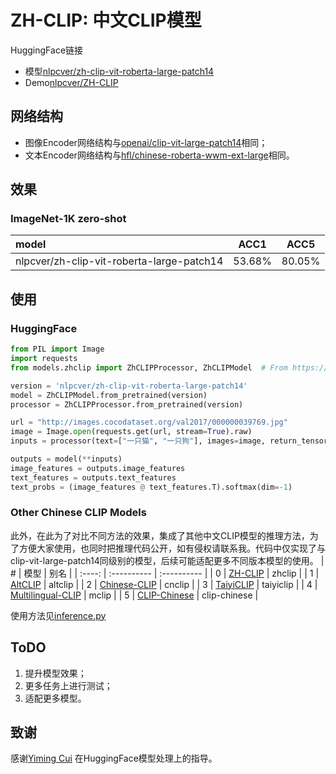 # ZH-CLIP: 中文CLIP模型
HuggingFace链接
* 模型[nlpcver/zh-clip-vit-roberta-large-patch14](https://huggingface.co/nlpcver/zh-clip-vit-roberta-large-patch14)
* Demo[nlpcver/ZH-CLIP](https://huggingface.co/spaces/nlpcver/ZH-CLIP)
## 网络结构
* 图像Encoder网络结构与[openai/clip-vit-large-patch14](https://huggingface.co/openai/clip-vit-large-patch14)相同；
* 文本Encoder网络结构与[hfl/chinese-roberta-wwm-ext-large](https://huggingface.co/hfl/chinese-roberta-wwm-ext-large)相同。
## 效果
### ImageNet-1K zero-shot
| model   | ACC1 |   ACC5 |
| :------------- | :----------: | :------------: |
| nlpcver/zh-clip-vit-roberta-large-patch14 |   53.68%   | 80.05% |
## 使用
### HuggingFace
```python
from PIL import Image
import requests
from models.zhclip import ZhCLIPProcessor, ZhCLIPModel  # From https://www.github.com/yue-gang/ZH-CLIP

version = 'nlpcver/zh-clip-vit-roberta-large-patch14'
model = ZhCLIPModel.from_pretrained(version)
processor = ZhCLIPProcessor.from_pretrained(version)

url = "http://images.cocodataset.org/val2017/000000039769.jpg"
image = Image.open(requests.get(url, stream=True).raw)
inputs = processor(text=["一只猫", "一只狗"], images=image, return_tensors="pt", padding=True)

outputs = model(**inputs)
image_features = outputs.image_features
text_features = outputs.text_features
text_probs = (image_features @ text_features.T).softmax(dim=-1)
```
### Other Chinese CLIP Models
此外，在此为了对比不同方法的效果，集成了其他中文CLIP模型的推理方法，为了方便大家使用，也同时把推理代码公开，如有侵权请联系我。代码中仅实现了与clip-vit-large-patch14同级别的模型，后续可能适配更多不同版本模型的使用。
| # | 模型 | 别名 |
| :----: | :---------- | :---------- |
| 0 | [ZH-CLIP](https://github.com/yue-gang/ZH-CLIP) | zhclip |
| 1	| [AltCLIP](https://github.com/FlagAI-Open/FlagAI/tree/master/examples/AltCLIP) | altclip |
| 2	| [Chinese-CLIP](https://github.com/OFA-Sys/Chinese-CLIP)	| cnclip |
| 3	| [TaiyiCLIP](https://github.com/IDEA-CCNL/Fengshenbang-LM)	| taiyiclip |
| 4	| [Multilingual-CLIP](https://github.com/FreddeFrallan/Multilingual-CLIP)	| mclip |
| 5	| [CLIP-Chinese](https://github.com/yangjianxin1/CLIP-Chinese)	| clip-chinese |

使用方法见[inference.py](https://github.com/yue-gang/ZH-CLIP/blob/main/inference.py)
## ToDO
1. 提升模型效果；
2. 更多任务上进行测试；
3. 适配更多模型。
## 致谢
感谢[Yiming Cui](https://ymcui.com/) 在HuggingFace模型处理上的指导。

